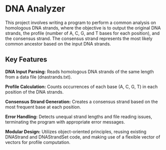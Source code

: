# DNA Analyzer
This project involves writing a program to perform a common analysis on homologous DNA strands, where the objective is to output the original DNA strands, the profile (number of A, C, G, and T bases for each position), and the consensus strand. The consensus strand represents the most likely common ancestor based on the input DNA strands.

## Key Features
**DNA Input Parsing:** Reads homologous DNA strands of the same length from a data file (dnastrands.txt).

**Profile Calculation:** Counts occurrences of each base (A, C, G, T) in each position of the DNA strands.

**Consensus Strand Generation:** Creates a consensus strand based on the most frequent base at each position.

**Error Handling:** Detects unequal strand lengths and file reading issues, terminating the program with appropriate error messages.

**Modular Design:** Utilizes object-oriented principles, reusing existing DNAStrand and DNAStrandSet code, and making use of a flexible vector of vectors for profile computation.
